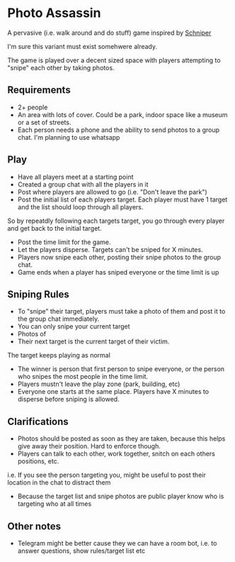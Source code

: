 # Photo Assassin
A pervasive (i.e. walk around and do stuff) game inspired by [Schniper](http://ludocity.org/wiki/Schniper)

I'm sure this variant must exist somehwere already.

The game is played over a decent sized space with players attempting to "snipe" each other by taking photos.

## Requirements
* 2+ people
* An area with lots of cover. Could be a  park, indoor space like a museum or a set of streets.
* Each person needs a phone and the ability to send photos to a group chat. I'm planning to use whatsapp

## Play
* Have all players meet at a starting point
* Created a group chat with all the players in it
* Post where players are allowed to go (i.e. "Don't leave the park")
* Post the initial list of each players target. Each player must have 1 target and the list should loop through all players.

So by repeatdly following each targets target, you go through every player and get back to the initial target.

* Post the time limit for the game.
* Let the players disperse. Targets can't be sniped for X minutes.
* Players now snipe each other, posting their snipe photos to the group chat.
* Game ends when a player has sniped everyone or the time limit is up

## Sniping Rules
* To "snipe" their target, players must take a photo of them and post it to the group chat immediately.
* You can only snipe your current target
* Photos of 
* Their next target is the current target of their victim.

The target keeps playing as normal
* The winner is person that first person to snipe everyone, or the person who snipes the most people in the time limit.
* Players mustn't leave the play zone (park, building, etc)
* Everyone one starts at the same place. Players have X minutes to disperse before sniping is allowed.

## Clarifications
* Photos should be posted as soon as they are taken, because this helps give away their position.
Hard to enforce though.
* Players can talk to each other, work together, snitch on each others positions, etc.

i.e. If you see the person targeting you, might be useful to post their location in the chat to distract them
* Because the target list and snipe photos are public player know who is targeting who at all times

## Other notes
* Telegram might be better cause they we can have a room bot,  i.e. to answer questions, show rules/target list etc
